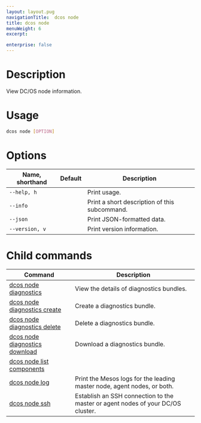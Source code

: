```yaml
---
layout: layout.pug
navigationTitle:  dcos node
title: dcos node
menuWeight: 6
excerpt:

enterprise: false
---
```


<!-- This source repo for this topic is https://github.com/dcos/dcos-docs -->

    
# Description
View DC/OS node information.

# Usage

```bash
dcos node [OPTION]
```

# Options

| Name, shorthand | Default | Description |
|---------|-------------|-------------|
| `--help, h`   |             |  Print usage. |
| `--info`   |             |  Print a short description of this subcommand. |
| `--json`   |             |  Print JSON-formatted data. |
| `--version, v`   |             | Print version information. |

# Child commands

| Command | Description |
|---------|-------------|
| [dcos node diagnostics](/1.9/cli/command-reference/dcos-node/dcos-node-diagnostics/)   | View the details of diagnostics bundles. |  
| [dcos node diagnostics create](/1.9/cli/command-reference/dcos-node/dcos-node-diagnostics-create/)   | Create a diagnostics bundle.|  
| [dcos node diagnostics delete](/1.9/cli/command-reference/dcos-node/dcos-node-diagnostics-delete/)   | Delete a diagnostics bundle.|  
| [dcos node diagnostics download](/1.9/cli/command-reference/dcos-node/dcos-node-diagnostics-download/)   | Download a diagnostics bundle.|  
| [dcos node list components](/1.9/cli/command-reference/dcos-node/dcos-node-list-components/)   |             |  
| [dcos node log](/1.9/cli/command-reference/dcos-node/dcos-node-log/)   | Print the Mesos logs for the leading master node, agent nodes, or both. |  
| [dcos node ssh](/1.9/cli/command-reference/dcos-node/dcos-node-ssh/)   | Establish an SSH connection to the master or agent nodes of your DC/OS cluster. |  
